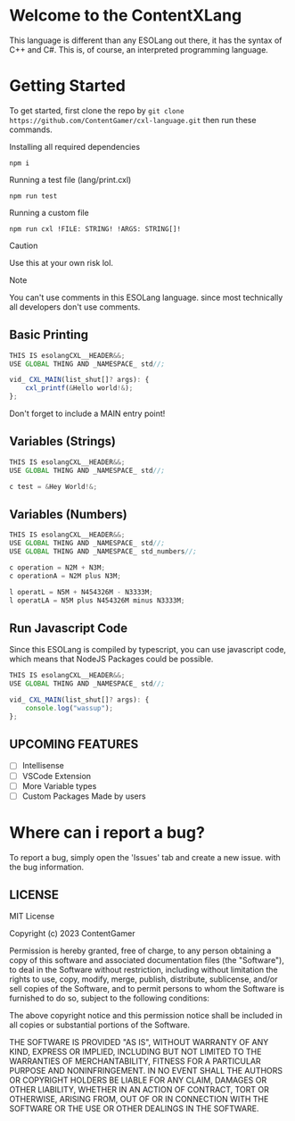 # Welcome to the ContentXLang

This language is different than any ESOLang out there, it has the syntax of C++ and C#.
This is, of course, an interpreted programming language.

# Getting Started
To get started, first clone the repo by `git clone https://github.com/ContentGamer/cxl-language.git` then run these commands.

Installing all required dependencies
```terminal
npm i
```
Running a test file (lang/print.cxl)
```terminal
npm run test
```
Running a custom file
```terminal
npm run cxl !FILE: STRING! !ARGS: STRING[]!
```

> [!CAUTION]
> Use this at your own risk lol.

> [!NOTE]
> You can't use comments in this ESOLang language. since most technically all developers don't use comments.

## Basic Printing
```typescript
THIS IS esolangCXL__HEADER&&;
USE GLOBAL THING AND _NAMESPACE_ std//;

vid_ CXL_MAIN(list_shut[]? args): {
    cxl_printf(&Hello world!&);
};
```
Don't forget to include a MAIN entry point!

## Variables (Strings)
```typescript
THIS IS esolangCXL__HEADER&&;
USE GLOBAL THING AND _NAMESPACE_ std//;

c test = &Hey World!&;
```

## Variables (Numbers)
```typescript
THIS IS esolangCXL__HEADER&&;
USE GLOBAL THING AND _NAMESPACE_ std//;
USE GLOBAL THING AND _NAMESPACE_ std_numbers//;

c operation = N2M + N3M;
c operationA = N2M plus N3M;

l operatL = N5M + N454326M - N3333M;
l operatLA = N5M plus N454326M minus N3333M;
```

## Run Javascript Code
Since this ESOLang is compiled by typescript, you can use javascript code, which means that NodeJS Packages could be possible.

```typescript
THIS IS esolangCXL__HEADER&&;
USE GLOBAL THING AND _NAMESPACE_ std//;

vid_ CXL_MAIN(list_shut[]? args): {
    console.log("wassup");
};
```

## UPCOMING FEATURES

- [ ] Intellisense
- [ ] VSCode Extension
- [ ] More Variable types
- [ ] Custom Packages Made by users

# Where can i report a bug?
To report a bug, simply open the 'Issues' tab and create a new issue. with the bug information.

## LICENSE

MIT License

Copyright (c) 2023 ContentGamer

Permission is hereby granted, free of charge, to any person obtaining a copy
of this software and associated documentation files (the "Software"), to deal
in the Software without restriction, including without limitation the rights
to use, copy, modify, merge, publish, distribute, sublicense, and/or sell
copies of the Software, and to permit persons to whom the Software is
furnished to do so, subject to the following conditions:

The above copyright notice and this permission notice shall be included in all
copies or substantial portions of the Software.

THE SOFTWARE IS PROVIDED "AS IS", WITHOUT WARRANTY OF ANY KIND, EXPRESS OR
IMPLIED, INCLUDING BUT NOT LIMITED TO THE WARRANTIES OF MERCHANTABILITY,
FITNESS FOR A PARTICULAR PURPOSE AND NONINFRINGEMENT. IN NO EVENT SHALL THE
AUTHORS OR COPYRIGHT HOLDERS BE LIABLE FOR ANY CLAIM, DAMAGES OR OTHER
LIABILITY, WHETHER IN AN ACTION OF CONTRACT, TORT OR OTHERWISE, ARISING FROM,
OUT OF OR IN CONNECTION WITH THE SOFTWARE OR THE USE OR OTHER DEALINGS IN THE
SOFTWARE.
